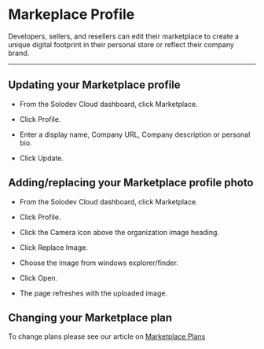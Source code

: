 
# Markeplace Profile

Developers, sellers, and resellers can edit their marketplace to create a unique digital footprint in their personal store or reflect their company brand.  

---


## Updating your Marketplace profile

- From the Solodev Cloud dashboard, click Marketplace.

- Click Profile.

- Enter a display name, Company URL, Company description or personal bio.

- Click Update.

 

## Adding/replacing your Marketplace profile photo

- From the Solodev Cloud dashboard, click Marketplace.

- Click Profile.

- Click the Camera icon above the organization image heading.

- Click Replace Image.

- Choose the image from windows explorer/finder.

- Click Open.

- The page refreshes with the uploaded image.

## Changing your Marketplace plan

To change plans please see our article on [Marketplace Plans](https://cloud.solodev.net/marketplace/#marketplace-plans)